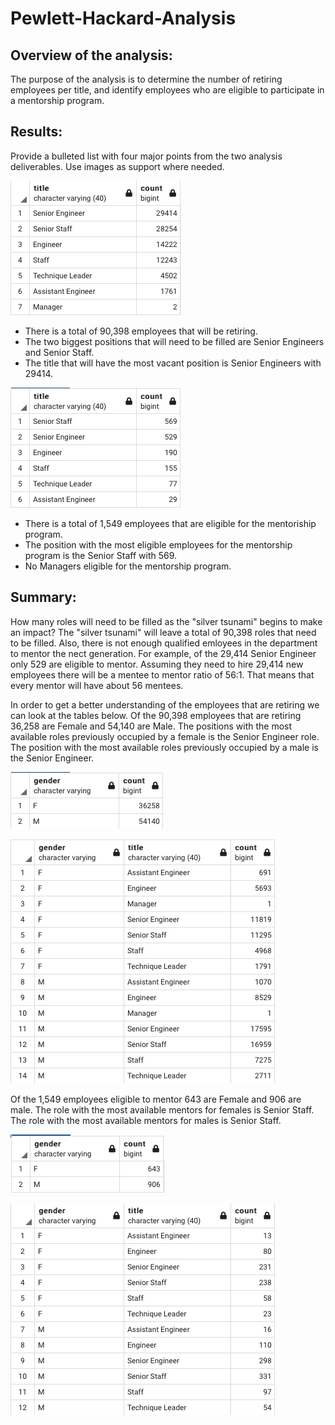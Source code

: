 # Pewlett-Hackard-Analysis

## Overview of the analysis: 
The purpose of the analysis is to determine the number of retiring employees per title, and identify employees who are eligible to participate in a mentorship program. 

## Results: 
Provide a bulleted list with four major points from the two analysis deliverables. Use images as support where needed.

![Unique titles](Images/unique_titles.png)
- There is a total of 90,398 employees that will be retiring. 
- The two biggest positions that will need to be filled are Senior Engineers and Senior Staff. 
- The title that will have the most vacant position is Senior Engineers with 29414.
 

![Mentorship_eligibility](Images/mentorship_eligibility.png)
- There is a total of 1,549 employees that are eligible for the mentoriship program.
- The position with the most eligible employees for the mentorship program is the Senior Staff with 569.
- No Managers eligible for the mentorship program.


## Summary: 
How many roles will need to be filled as the "silver tsunami" begins to make an impact?
The "silver tsunami" will leave a total of 90,398 roles that need to be filled. Also, there is not enough qualified emloyees in the department to mentor the nect generation. For example, of the 29,414 Senior Engineer only 529 are eligible to mentor. Assuming they need to hire 29,414 new employees there will be a mentee to mentor ratio of 56:1. That means that every mentor will have about 56 mentees. 

In order to get a better understanding of the employees that are retiring we can look at the tables below. Of the 90,398 employees that are retiring 36,258 are Female and 54,140 are Male. The positions with the most available roles previously occupied by a female is the Senior Engineer role. The position with the most available roles previously occupied by a male is the Senior Engineer.

![Retiring_gender](Images/retiring_by_gender.png)

![Retiring_gender_title](Images/retiring_employees_gender_title.png)


Of the 1,549 employees eligible to mentor 643 are Female and 906 are male. The role with the most available mentors for females is Senior Staff. The role with the most available mentors for males is Senior Staff.

![Mentorship_gender](Images/mentorship_gender.png)

![Mentorship_by_title_gender](Images/mentorship_by_gender_titles.png)



